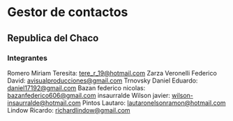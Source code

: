 # Gestor de contactos

## Republica del Chaco	

### Integrantes 
Romero Miriam Teresita:             tere_r_19@hotmail.com
Zarza Veronelli Federico David:     avisualproducciones@gmail.com
Trnovsky Daniel Eduardo:	        daniel17192@gmail.com
Bazan federico nicolas:             bazanfederico606@gmail.com
insaurralde Wilson javier:          wilson-insaurralde@hotmail.com
Pintos Lautaro:                     lautaronelsonramon@hotmail.com
Lindow Ricardo:                     richardlindow@gmail.com
